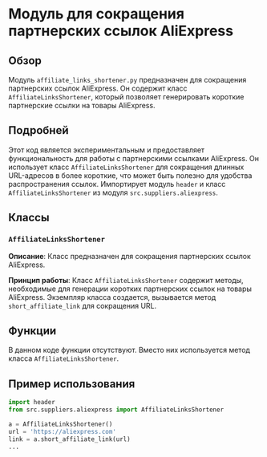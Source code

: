 # Модуль для сокращения партнерских ссылок AliExpress
## Обзор

Модуль `affiliate_links_shortener.py` предназначен для сокращения партнерских ссылок AliExpress. Он содержит класс `AffiliateLinksShortener`, который позволяет генерировать короткие партнерские ссылки на товары AliExpress.

## Подробней

Этот код является экспериментальным и предоставляет функциональность для работы с партнерскими ссылками AliExpress. Он использует класс `AffiliateLinksShortener` для сокращения длинных URL-адресов в более короткие, что может быть полезно для удобства распространения ссылок.
Импортирует модуль `header` и класс `AffiliateLinksShortener` из модуля `src.suppliers.aliexpress`.

## Классы

### `AffiliateLinksShortener`

**Описание**:
Класс предназначен для сокращения партнерских ссылок AliExpress.

**Принцип работы**:
Класс `AffiliateLinksShortener` содержит методы, необходимые для генерации коротких партнерских ссылок на товары AliExpress. Экземпляр класса создается, вызывается метод `short_affiliate_link` для сокращения URL.

## Функции

В данном коде функции отсутствуют. Вместо них используется метод класса `AffiliateLinksShortener`.

## Пример использования

```python
import header
from src.suppliers.aliexpress import AffiliateLinksShortener

a = AffiliateLinksShortener()
url = 'https://aliexpress.com'
link = a.short_affiliate_link(url)
...